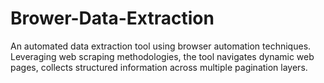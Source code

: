 # Brower-Data-Extraction
An automated data extraction tool using browser automation techniques. Leveraging web scraping methodologies, the tool navigates dynamic web pages, collects structured information across multiple pagination layers.
